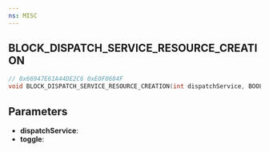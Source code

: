 ```yaml
---
ns: MISC
---
```

## BLOCK_DISPATCH_SERVICE_RESOURCE_CREATION

```c
// 0x66947E61A44DE2C6 0xE0F0684F
void BLOCK_DISPATCH_SERVICE_RESOURCE_CREATION(int dispatchService, BOOL toggle);
```

## Parameters
* **dispatchService**:
* **toggle**:
